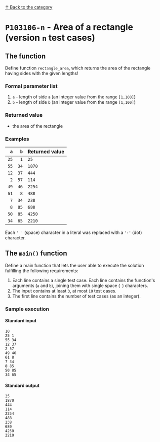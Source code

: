 [↑ Back to the category](./README.md)

# `P103106-n` - Area of a rectangle (version `n` test cases)

## The function

Define function `rectangle_area`, which returns the area of the rectangle having sides with the given lengths!


### Formal parameter list

1. `a` - length of side `a` (an integer value from the range `[1,100]`)
2. `b` - length of side `b` (an integer value from the range `[1,100]`)

### Returned value

* the area of the rectangle

### Examples

| `a` | `b` | Returned value | 
| ---: | ---: | :-- | 
| `25` | `1` | `25` | 
| `55` | `34` | `1870` | 
| `12` | `37` | `444` | 
| `2` | `57` | `114` | 
| `49` | `46` | `2254` | 
| `61` | `8` | `488` | 
| `7` | `34` | `238` | 
| `8` | `85` | `680` | 
| `50` | `85` | `4250` | 
| `34` | `65` | `2210` | 

Each `' '` (space) character in a literal was replaced with a  `'·'` (dot) character.

## The `main()` function

Define a main function that lets the user able to execute the solution fulfilling the following requirements:

1. Each line contains a single test case. Each line contains the function's arguments (`a` and `b`), joining them with single space (` `) characters.
1. The input contains at least `3`, at most `10` test cases.
1. The first line contains the number of test cases (as an integer).

### Sample execution

#### Standard input

```
10
25 1
55 34
12 37
2 57
49 46
61 8
7 34
8 85
50 85
34 65
```

#### Standard output

```
25
1870
444
114
2254
488
238
680
4250
2210
```